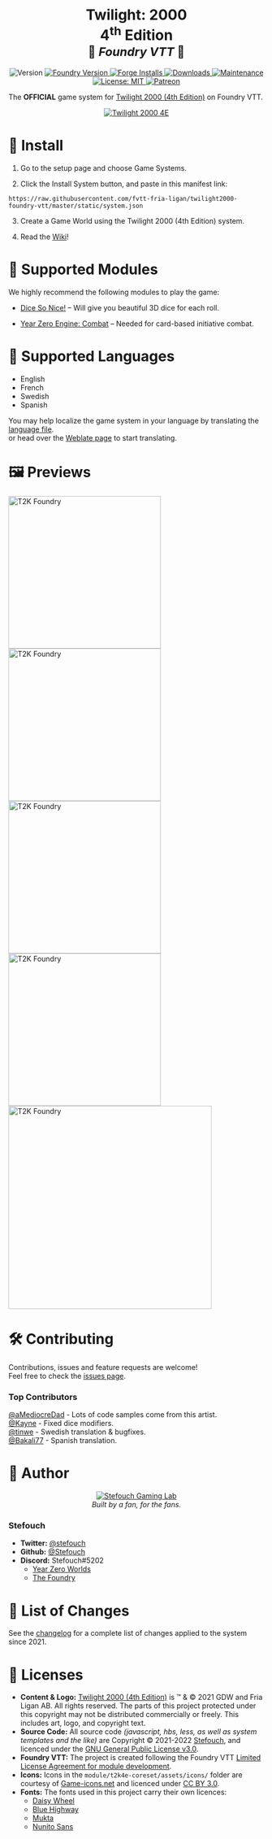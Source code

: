 <h1 align="center"><b>Twilight: 2000</b><br/>4<sup>th</sup> Edition<br/><small>🎲 <i>Foundry VTT</i> 🎲</small></h1>
<p align="center">
  <img alt="Version" src="https://img.shields.io/badge/dynamic/json?color=blue&label=version&query=version&url=https%3A%2F%2Fraw.githubusercontent.com%2Ffvtt-fria-ligan%2Ftwilight2000-foundry-vtt%2Fmaster%2Fstatic%2Fsystem.json"/>
  <a href="https://foundryvtt.com" target="_blank">
    <img alt="Foundry Version" src="https://img.shields.io/badge/dynamic/json?color=blue&label=Foundry&query=compatibility.minimum&url=https%3A%2F%2Fraw.githubusercontent.com%2Ffvtt-fria-ligan%2Ftwilight2000-foundry-vtt%2Fmaster%2Fstatic%2Fsystem.json"/>
  </a>
  <a href="https://foundryvtt.com/packages/t2k4e/" target="_blank">
    <img alt="Forge Installs" src="https://img.shields.io/badge/dynamic/json?label=Forge%20Installs&query=package.installs&suffix=%25&url=https%3A%2F%2Fforge-vtt.com%2Fapi%2Fbazaar%2Fpackage%2Ft2k4e&colorB=4aa94a"/>
  </a>
  <a href="https://github.com/fvtt-fria-ligan/twilight2000-foundry-vtt/releases">
    <img alt="Downloads" src="https://img.shields.io/github/downloads/fvtt-fria-ligan/twilight2000-foundry-vtt/latest/master.zip"/>
  </a>
  <a href="https://github.com/fvtt-fria-ligan/twilight2000-foundry-vtt/graphs/commit-activity" target="_blank">
    <img alt="Maintenance" src="https://img.shields.io/badge/Maintained%3F-yes-green.svg"/>
  </a>
  <a href="https://github.com/fvtt-fria-ligan/twilight2000-foundry-vtt/blob/master/LICENSE" target="_blank">
    <img alt="License: MIT" src="https://img.shields.io/github/license/fvtt-fria-ligan/twilight2000-foundry-vtt"/>
  </a>
  <a href="https://www.patreon.com/Stefouch">
    <img src="https://img.shields.io/badge/donate-patreon-F96854.svg" alt="Patreon">
  </a>
</p>

The **OFFICIAL** game system for [Twilight 2000 (4th Edition)](https://freeleaguepublishing.com/en/games/twilight-2000/) on Foundry VTT.

<p align="center">
  <a href="https://frialigan.se/en/games/twilight-2000/" target="_blank">
    <img src="https://github.com/fvtt-fria-ligan/twilight2000-foundry-vtt/raw/master/static/assets/t2k-banner.jpg" alt="Twilight 2000 4E"/>
  </a>
</p>

# 🚀 Install

1. Go to the setup page and choose Game Systems.

2. Click the Install System button, and paste in this manifest link:

```
https://raw.githubusercontent.com/fvtt-fria-ligan/twilight2000-foundry-vtt/master/static/system.json
```

3. Create a Game World using the Twilight 2000 (4th Edition) system.

4. Read the [Wiki](https://github.com/fvtt-fria-ligan/twilight2000-foundry-vtt/wiki)!

# 🧩 Supported Modules

We highly recommend the following modules to play the game:

- [Dice So Nice!](https://foundryvtt.com/packages/dice-so-nice) – Will give you beautiful 3D dice for each roll.

- [Year Zero Engine: Combat](https://foundryvtt.com/packages/package/yze-combat) – Needed for card-based initiative combat.

# 💬 Supported Languages

- English
- French
- Swedish
- Spanish

You may help localize the game system in your language by translating the [language file](./src/lang/en.yml).<br/>
or head over the [Weblate page](https://weblate.foundryvtt-hub.com/projects/t2k4e/main/) to start translating.

# 🖼️ Previews

<img src="https://github.com/fvtt-fria-ligan/twilight2000-foundry-vtt/raw/master/static/screenshots/210117-characterSheet-stats.png" height=300 alt="T2K Foundry"/> <img src="https://github.com/fvtt-fria-ligan/twilight2000-foundry-vtt/raw/master/static/screenshots/210117-characterSheet-combat.png" height=300 alt="T2K Foundry"/> <img src="https://github.com/fvtt-fria-ligan/twilight2000-foundry-vtt/raw/master/static/screenshots/210117-characterSheet-equipment.png" height=300 alt="T2K Foundry"/>
<img src="https://github.com/fvtt-fria-ligan/twilight2000-foundry-vtt/raw/master/static/screenshots/210117-itemSheets-weapon-armor.png" height=300 alt="T2K Foundry"/>
<img src="https://github.com/fvtt-fria-ligan/twilight2000-foundry-vtt/raw/master/static/screenshots/210117-chatlog.png" height=400 alt="T2K Foundry"/>

# 🛠️ Contributing

Contributions, issues and feature requests are welcome!<br/>Feel free to check the [issues page](https://github.com/fvtt-fria-ligan/twilight2000-foundry-vtt/issues).

### Top Contributors

[@aMediocreDad](https://github.com/aMediocreDad) - Lots of code samples come from this artist.<br/>
[@Kayne](https://github.com/Kayne) - Fixed dice modifiers.<br/>
[@tinwe](https://github.com/tinwe) - Swedish translation & bugfixes.<br/>
[@Bakali77](https://github.com/Bakali77) - Spanish translation.

# 👤 Author

<p align="center">
  <a href="https://stefouch.be" target="_blank">
    <img src="https://github.com/fvtt-fria-ligan/twilight2000-foundry-vtt/raw/master/static/assets/stefouch-banner.png" alt="Stefouch Gaming Lab" style="width: auto; height: auto; max-height: 100px;"/>
  </a>
  <br/>
  <i>Built by a fan, for the fans.</i>
</p>

### Stefouch

- **Twitter:** [@stefouch](https://twitter.com/stefouch)
- **Github:** [@Stefouch](https://github.com/Stefouch)
- **Discord:** Stefouch#5202
  - [Year Zero Worlds](https://discord.gg/RnaydHR)
  - [The Foundry](https://discord.gg/8yAKUHZZKE)

# 📜 List of Changes

See the [changelog](https://github.com/fvtt-fria-ligan/twilight2000-foundry-vtt/blob/master/CHANGELOG.md#changelog) for a complete list of changes applied to the system since 2021.

# 📝 Licenses

- **Content & Logo:** [Twilight 2000 (4th Edition)](https://freeleaguepublishing.com/en/store/?collection_id=270655783061) is ™ & © 2021 GDW and Fria Ligan AB. All rights reserved. The parts of this project protected under this copyright may not be distributed commercially or freely. This includes art, logo, and copyright text.
- **Source Code:** All source code _(javascript, hbs, less, as well as system templates and the like)_ are Copyright © 2021-2022 [Stefouch](https://github.com/Stefouch), and licenced under the [GNU General Public License v3.0](https://github.com/fvtt-fria-ligan/twilight2000-foundry-vtt/blob/master/LICENSE).
- **Foundry VTT:** The project is created following the Foundry VTT [Limited License Agreement for module development](https://foundryvtt.com/article/license/).
- **Icons:** Icons in the `module/t2k4e-coreset/assets/icons/` folder are courtesy of [Game-icons.net](https://game-icons.net/) and licenced under [CC BY 3.0](https://creativecommons.org/licenses/by/3.0/).
- **Fonts:** The fonts used in this project carry their own licences:
  - [Daisy Wheel](https://www.dafont.com/daisy-wheel.font)
  - [Blue Highway](https://typodermicfonts.com/blue-highway-5-0/)
  - [Mukta](https://fonts.google.com/specimen/Mukta)
  - [Nunito Sans](https://fonts.google.com/specimen/Nunito+Sans)
